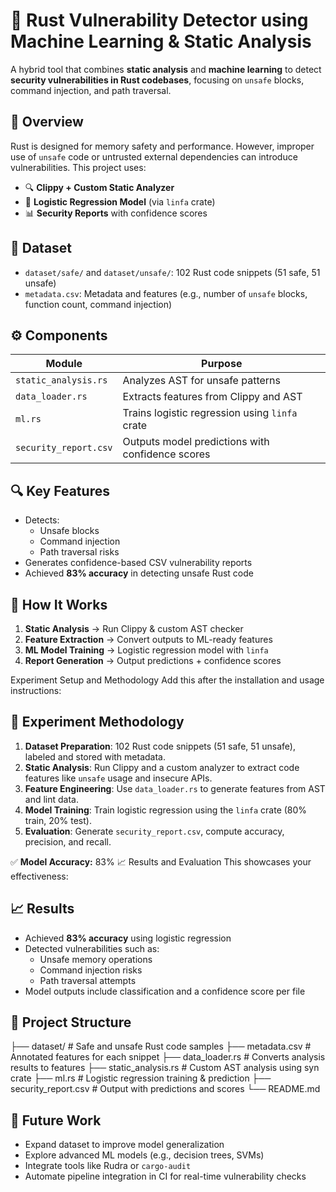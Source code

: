 # 🔐 Rust Vulnerability Detector using Machine Learning & Static Analysis

A hybrid tool that combines **static analysis** and **machine learning** to detect **security vulnerabilities in Rust codebases**, focusing on `unsafe` blocks, command injection, and path traversal.

## 🧠 Overview

Rust is designed for memory safety and performance. However, improper use of `unsafe` code or untrusted external dependencies can introduce vulnerabilities. This project uses:

- 🔍 **Clippy + Custom Static Analyzer**  
- 🧮 **Logistic Regression Model** (via `linfa` crate)  
- 📊 **Security Reports** with confidence scores

## 📁 Dataset

- `dataset/safe/` and `dataset/unsafe/`: 102 Rust code snippets (51 safe, 51 unsafe)
- `metadata.csv`: Metadata and features (e.g., number of `unsafe` blocks, function count, command injection)

## ⚙️ Components

| Module                | Purpose                                           |
|------------------------|---------------------------------------------------|
| `static_analysis.rs`   | Analyzes AST for unsafe patterns                  |
| `data_loader.rs`       | Extracts features from Clippy and AST             |
| `ml.rs`                | Trains logistic regression using `linfa` crate    |
| `security_report.csv`  | Outputs model predictions with confidence scores  |

## 🔍 Key Features

- Detects:
  - Unsafe blocks
  - Command injection
  - Path traversal risks
- Generates confidence-based CSV vulnerability reports
- Achieved **83% accuracy** in detecting unsafe Rust code

## 🧪 How It Works

1. **Static Analysis** → Run Clippy & custom AST checker
2. **Feature Extraction** → Convert outputs to ML-ready features
3. **ML Model Training** → Logistic regression model with `linfa`
4. **Report Generation** → Output predictions + confidence scores

 Experiment Setup and Methodology
Add this after the installation and usage instructions:
## 🧪 Experiment Methodology

1. **Dataset Preparation**: 102 Rust code snippets (51 safe, 51 unsafe), labeled and stored with metadata.
2. **Static Analysis**: Run Clippy and a custom analyzer to extract code features like `unsafe` usage and insecure APIs.
3. **Feature Engineering**: Use `data_loader.rs` to generate features from AST and lint data.
4. **Model Training**: Train logistic regression using the `linfa` crate (80% train, 20% test).
5. **Evaluation**: Generate `security_report.csv`, compute accuracy, precision, and recall.

✅ **Model Accuracy:** 83%
📈 Results and Evaluation
This showcases your effectiveness:
## 📈 Results

- Achieved **83% accuracy** using logistic regression
- Detected vulnerabilities such as:
  - Unsafe memory operations
  - Command injection risks
  - Path traversal attempts
- Model outputs include classification and a confidence score per file

## 📂 Project Structure

├── dataset/ # Safe and unsafe Rust code samples
├── metadata.csv # Annotated features for each snippet
├── data_loader.rs # Converts analysis results to features
├── static_analysis.rs # Custom AST analysis using syn crate
├── ml.rs # Logistic regression training & prediction
├── security_report.csv # Output with predictions and scores
└── README.md
## 🔮 Future Work

- Expand dataset to improve model generalization
- Explore advanced ML models (e.g., decision trees, SVMs)
- Integrate tools like Rudra or `cargo-audit`
- Automate pipeline integration in CI for real-time vulnerability checks

